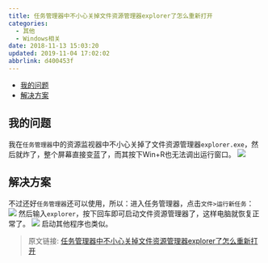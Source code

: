 ```yaml
---
title: 任务管理器中不小心关掉文件资源管理器explorer了怎么重新打开
categories: 
  - 其他
  - Windows相关
date: 2018-11-13 15:03:20
updated: 2019-11-04 17:02:02
abbrlink: d400453f
---
```

- [我的问题](/blog/d400453f/#我的问题)
- [解决方案](/blog/d400453f/#解决方案)

<!--more-->
<script src="https://cdn.bootcss.com/jquery/3.4.0/jquery.slim.min.js"></script>
<script>$(document).ready(function () {$(".post-body > ul:nth-child(1)").hide();});</script>

<!--end-->
## 我的问题 ##
我在`任务管理器`中的资源监视器中不小心关掉了文件资源管理器`explorer.exe`，然后就炸了，整个屏幕直接变蓝了，而其按下Win+R也无法调出运行窗口。
![](https://image-1257720033.cos.ap-shanghai.myqcloud.com/blog/Others/windows/explorer/colseExplorer.png)
## 解决方案 ##
不过还好`任务管理器`还可以使用，所以：进入任务管理器，点击`文件>运行新任务`：
![](https://image-1257720033.cos.ap-shanghai.myqcloud.com/blog/Others/windows/explorer/openStart.png)
然后输入`explorer`，按下回车即可启动文件资源管理器了，这样电脑就恢复正常了。
![](https://image-1257720033.cos.ap-shanghai.myqcloud.com/blog/Others/windows/explorer/startExplorer.png)
启动其他程序也类似。
>原文链接: [任务管理器中不小心关掉文件资源管理器explorer了怎么重新打开](https://lanlan2017.github.io/blog/d400453f/)
